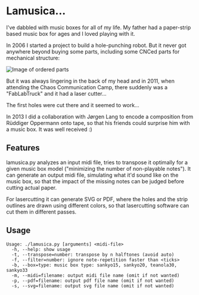 # Lamusica...

I've dabbled with music boxes for all of my life. My father had a paper-strip
based music box for ages and I loved playing with it.

In 2006 I started a project to build a hole-punching robot. But it never got
anywhere beyond buying some parts, including some CNCed parts for mechanical
structure:

![Image of ordered parts](http://www.home.unix-ag.org/simon/files/lamusica-parts.jpg)

But it was always lingering in the back of my head and in 2011, when attending
the Chaos Communication Camp, there suddenly was a "FabLabTruck" and it had a
laser cutter...

The first holes were cut there and it seemed to work...

In 2013 I did a collaboration with Jørgen Lang to encode a composition from
Rüddiger Oppermann onto tape, so that his friends could surprise him with a
music box. It was well received   :)


## Features

lamusica.py analyzes an input midi file, tries to transpose it optimally for a
given music box model ("minimizing the number of non-playable notes"). It can generate an output midi file, simulating what it'd sound like on the music box, so that the impact of the missing notes can be judged before cutting actual paper.

For lasercutting it can generate SVG or PDF, where the holes and the strip
outlines are drawn using different colors, so that lasercutting software can
cut them in different passes.


## Usage

```
Usage: ./lamusica.py [arguments] <midi-file>
  -h, --help: show usage
  -t, --transpose=number: transpose by n halftones (avoid auto)
  -f, --filter=number: ignore note-repetition faster than <ticks>
  -b, --box=type: music box type: sankyo15, sankyo20, teanola30, sankyo33
  -m, --midi=filename: output midi file name (omit if not wanted)
  -p, --pdf=filename: output pdf file name (omit if not wanted)
  -s, --svg=filename: output svg file name (omit if not wanted)
```

